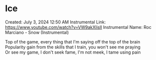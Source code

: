 # Ice

Created: July 3, 2024 12:50 AM
Instrumental Link: https://www.youtube.com/watch?v=VW9akXlislI
Instrumental Name: Roc Marciano - Snow (Instrumental)
  
Top of the game, every thing that I'm saying off the top of the brain  
Popularity gain from the skills that I train, you won't see me praying  
Or see my game, I don't seek fame, I'm not meek, I tame using pain  